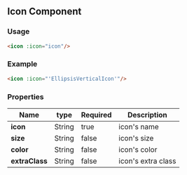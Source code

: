## Icon Component

### Usage
```html
<icon :icon="icon"/>
```

### Example
```html
<icon :icon="'EllipsisVerticalIcon'"/>
```

### Properties
| Name            | type                | Required | Description                   |
| --------------- | ------------------- | -------- | ----------------------------- |
| **icon**        | String              | true     | icon's name                   |
| **size**        | String              | false    | icon's size                   |
| **color**       | String              | false    | icon's color                  |
| **extraClass**  | String              | false    | icon's extra class            |
